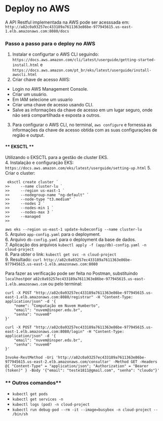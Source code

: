 # Deploy no AWS

A API Restful implementada na AWS pode ser acesssada em: `http://a82c0a93257ec433189a7611363e86be-977945615.us-east-1.elb.amazonaws.com:8080/docs`

### **Passo a passo para o deploy no AWS**
1. Instalar e configurtar o  AWS CLI seguindo: `https://docs.aws.amazon.com/cli/latest/userguide/getting-started-install.html` e `https://docs.aws.amazon.com/pt_br/eks/latest/userguide/install-awscli.html` <br>
2. Criar chave de acesso AWS:
- Login no AWS Management Console.
- Criar um usuário.
- Em IAM selecione um usuario
- Criar uma chave de acesso usando CLI.
- Salve as informações da chave de acesso em um lugar seguro, onde não será compartilhada e exposta a outros.
3. Para configurar o AWS CLI, no terminal, `aws configure` e fornessa as informações da chave de acesso obtida com as suas configurações de região e output.

#### ** EKSCTL **
Utilizando o EKSCTL para a gestão de cluster EKS. <br>
4. Instalação e configuração EKS: `https://docs.aws.amazon.com/eks/latest/userguide/setting-up.html`
5. Criar o cluster:
```
 eksctl create cluster ´
>>     --name cluster-lu `
>>     --region us-east-1 `
>>     --nodegroup-name "ng-default" `
>>     --node-type "t3.medium" `
>>     --nodes 2 `
>>     --nodes-min 1 `
>>     --nodes-max 3 `
>>     --managed
>> 
```
`aws eks --region us-east-1 update-kubeconfig --name cluster-lu` <br>
5. Arquivo `app-config.yaml` para o deployment. <br>
6. Arquivo `db-config.yaml` para o deployment da base de dados.<br>
7. Aplicação dos arquivos `kubectl apply -f (app/db)-config.yaml -n cloud-project`<br>
8. Para obter o link: `kubectl get svc -n cloud-project`<br>
9. Resultado: `curl http://a82c0a93257ec433189a7611363e86be-977945615.us-east-1.elb.amazonaws.com:8080`<br>


Para fazer as verificação pode ser feita no Postman, substituindo `localhost`por `a82c0a93257ec433189a7611363e86be-977945615.us-east-1.elb.amazonaws.com` ou pelo terminal:
```
curl -X POST "http://a82c0a93257ec433189a7611363e86be-977945615.us-east-1.elb.amazonaws.com:8080/registrar" -H "Content-Type: application/json" -d '{
    "nome": "Computação em Nuvem Humberto",
    "email": "nuvem@insper.edu.br",
    "senha": "nuvem0"
}'
```
```
curl -X POST "http://a82c0a93257ec433189a7611363e86be-977945615.us-east-1.elb.amazonaws.com:8080/login" -H "Content-Type: application/json" -d '{
    "email": "nuvem@insper.edu.br",
    "senha": "nuvem0"
}'
```
```
Invoke-RestMethod -Uri 'http://a82c0a93257ec433189a7611363e86be-977945615.us-east-2.elb.amazonaws.com/consultar' -Method GET -Headers @{ "Content-Type" = "application/json"; "Authorization" = "Bearer (token)" } -Body '{"email": "teste1811@gmail.com", "senha": "cloudo"}'
```
### ** Outros comandos**
- `kubectl get pods`
- `kubectl get services -n`
- `kubectl logs (pod) -n cloud-project`
- `kubectl run debug-pod --rm -it --image=busybox -n cloud-project -- /bin/sh`

